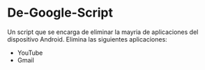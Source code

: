 # De-Google-Script
Un script que se encarga de eliminar la mayria de aplicaciones del dispositivo Android.
Elimina las siguientes aplicaciones:
- YouTube
- Gmail 
